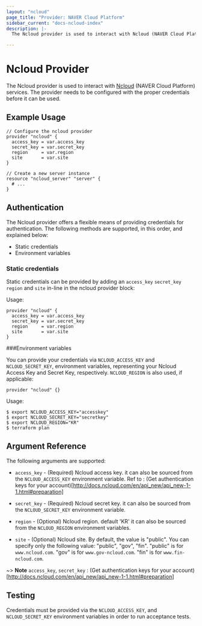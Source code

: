 ```yaml
---
layout: "ncloud"
page_title: "Provider: NAVER Cloud Platform"
sidebar_current: "docs-ncloud-index"
description: |-
  The Ncloud provider is used to interact with Ncloud (NAVER Cloud Platform) services. The provider needs to be configured with the proper credentials before it can be used.

---
```


# Ncloud Provider

The Ncloud provider is used to interact with
[Ncloud](https://www.ncloud.com) (NAVER Cloud Platform) services.
The provider needs to be configured with the proper credentials before it can be used.


## Example Usage

```hcl
// Configure the ncloud provider
provider "ncloud" {
  access_key = var.access_key
  secret_key = var.secret_key
  region     = var.region
  site       = var.site
}

// Create a new server instance
resource "ncloud_server" "server" {
  # ...
}
```

## Authentication


The Ncloud provider offers a flexible means of providing credentials for authentication.
The following methods are supported, in this order, and explained below:

- Static credentials
- Environment variables

### Static credentials ###

Static credentials can be provided by adding an `access_key` `secret_key` `region` and `site` in-line in the
ncloud provider block:

Usage:

```hcl
provider "ncloud" {
  access_key = var.access_key
  secret_key = var.secret_key
  region     = var.region
  site       = var.site
}
```


###Environment variables

You can provide your credentials via `NCLOUD_ACCESS_KEY` and `NCLOUD_SECRET_KEY`,
environment variables, representing your Ncloud Access Key and Secret Key, respectively.
`NCLOUD_REGION` is also used, if applicable:

```hcl
provider "ncloud" {}
```

Usage:

```shell
$ export NCLOUD_ACCESS_KEY="accesskey"
$ export NCLOUD_SECRET_KEY="secretkey"
$ export NCLOUD_REGION="KR"
$ terraform plan
```


## Argument Reference

The following arguments are supported:

* `access_key` - (Required) Ncloud access key.
  it can also be sourced from the `NCLOUD_ACCESS_KEY` environment variable.
  Ref to : (Get authentication keys for your account)[http://docs.ncloud.com/en/api_new/api_new-1-1.html#preparation]

* `secret_key` - (Required) Ncloud secret key.
  it can also be sourced from the `NCLOUD_SECRET_KEY` environment variable.

* `region` - (Optional) Ncloud region. default 'KR'
  it can also be sourced from the `NCLOUD_REGION` environment variables.

* `site` - (Optional) Ncloud site. By default, the value is "public". You can specify only the following value: "public", "gov", "fin". "public" is for `www.ncloud.com`. "gov" is for `www.gov-ncloud.com`. "fin" is for `www.fin-ncloud.com`.

~> **Note** `access_key`, `secret_key` : (Get authentication keys for your account)[http://docs.ncloud.com/en/api_new/api_new-1-1.html#preparation]


## Testing

Credentials must be provided via the `NCLOUD_ACCESS_KEY`, and `NCLOUD_SECRET_KEY` environment variables in order to run acceptance tests.



